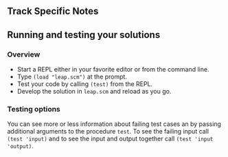 ## Track Specific Notes

## Running and testing your solutions

### Overview


* Start a REPL either in your favorite editor or from
the command line\.
* Type `(load "leap.scm")` at the prompt\.
* Test your code by calling `(test)` from the REPL\.
* Develop the solution in `leap.scm` and reload as you go\.

### Testing options

You can see more or less information about
failing test cases an by passing additional arguments to the
procedure `test`\.
To see the failing input call `(test 'input)` and to see the input and output together call `(test 'input 'output)`\.
